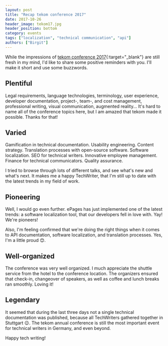 ```yaml
---
layout: post
title: "Recap tekom conference 2017"
date: 2017-10-26
header_image: tekom17.jpg
header_position: bottom
category: events
tags: ["localization", "technical communication", "api"]
authors: ["Birgit"]
---
```


While the impressions of [tekom conference 2017](http://tagungen.tekom.de/h17/tekom-jahrestagung-2017/){:target="_blank"} are still fresh in my mind, I'd like to share some positive reminders with you.
I'll make it short and use some buzzwords.

## Plentiful

Legal requirements, language technologies, terminology, user experience, developer documentation, project-, team-, and cost management, professional writing, visual communication, augmented reality...
It's hard to name all of the conference topics here, but I am amazed that tekom made it possible.
Thanks for that!

## Varied

Gamification in technical documentation.
Usability engineering.
Content strategy.
Translation processes with open-source software.
Software localization.
SEO for technical writers.
Innovative employee management.
Finance for technical communicators.
Quality assurance.

I tried to browse through lots of different talks, and see what's new and what's next.
It makes me a happy TechWriter, that I'm still up to date with the latest trends in my field of work.

## Pioneering

Well, I would go even further.
ePages has just implemented one of the latest trends: a software localization tool, that our developers fell in love with.
Yay!
We're pioneers!

Also, I'm feeling confirmed that we're doing the right things when it comes to API documentation, software localization, and translation processes.
Yes, I'm a little proud 😊.

## Well-organized

The conference was very well organized.
I much appreciate the shuttle service from the hotel to the conference location.
The organizers ensured that check-in, changeover of speakers, as well as coffee and lunch breaks ran smoothly.
Loving it!

## Legendary

It seemed that during the last three days not a single technical documentation was published, because all TechWriters gathered together in Stuttgart 😉.
The tekom annual conference is still the most important event for technical writers in Germany, and even beyond.

Happy tech writing!
